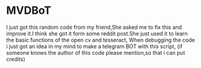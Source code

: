 # MVDBoT
I just got this random code from my friend,She asked me to fix this and improve it.I think she got it form some reddit post.She just used it to learn the basic functions of the open cv and tesseract,
When debugging the code i just got an idea in my mind to make a telegram BOT with this script,
(if someone knows the author of this code please mention,so that i can put credits)
